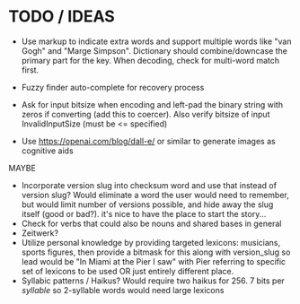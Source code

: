 # TODO / IDEAS

* Use markup to indicate extra words and support multiple words like "van Gogh" and "Marge Simpson". Dictionary should combine/downcase the primary part for the key. When decoding, check for multi-word match first.

* Fuzzy finder auto-complete for recovery process

* Ask for input bitsize when encoding and left-pad the binary string with zeros if converting (add this to coercer). Also verify bitsize of input InvalidInputSize (must be <= specified)

* Use https://openai.com/blog/dall-e/ or similar to generate images as cognitive aids


MAYBE
* Incorporate version slug into checksum word and use that instead of version slug? Would eliminate a word the user would need to remember, but would limit number of versions possible, and hide away the slug itself (good or bad?). it's nice to have the place to start the story...
* Check for verbs that could also be nouns and shared bases in general
* Zeitwerk?
* Utilize personal knowledge by providing targeted lexicons: musicians, sports figures, then provide a bitmask for this along with version_slug so lead would be "In Miami at the Pier I saw" with Pier referring to specific set of lexicons to be used OR just entirely different place.
* Syllabic patterns / Haikus? Would require two haikus for 256. 7 bits per _syllable_ so 2-syllable words would need large lexicons
